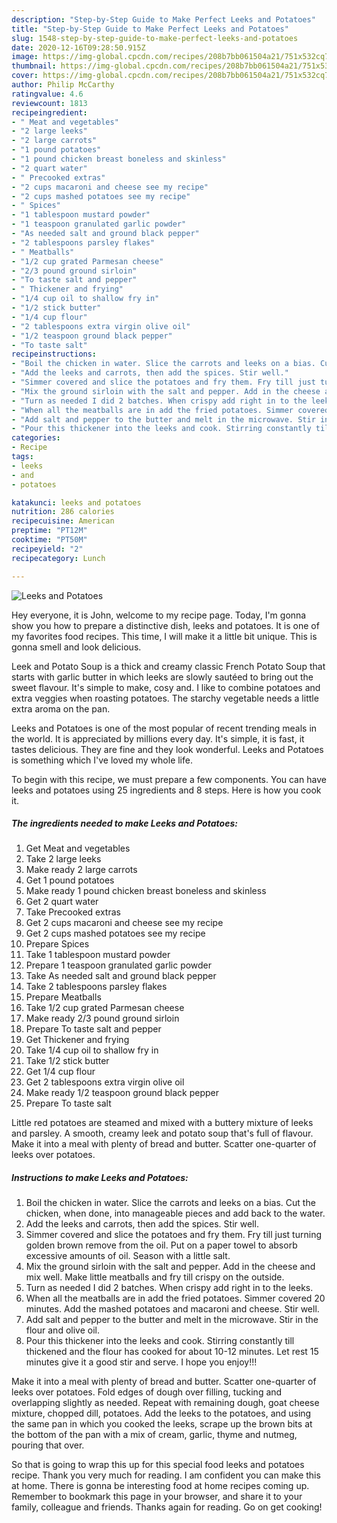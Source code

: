 ```yaml
---
description: "Step-by-Step Guide to Make Perfect Leeks and Potatoes"
title: "Step-by-Step Guide to Make Perfect Leeks and Potatoes"
slug: 1548-step-by-step-guide-to-make-perfect-leeks-and-potatoes
date: 2020-12-16T09:28:50.915Z
image: https://img-global.cpcdn.com/recipes/208b7bb061504a21/751x532cq70/leeks-and-potatoes-recipe-main-photo.jpg
thumbnail: https://img-global.cpcdn.com/recipes/208b7bb061504a21/751x532cq70/leeks-and-potatoes-recipe-main-photo.jpg
cover: https://img-global.cpcdn.com/recipes/208b7bb061504a21/751x532cq70/leeks-and-potatoes-recipe-main-photo.jpg
author: Philip McCarthy
ratingvalue: 4.6
reviewcount: 1813
recipeingredient:
- " Meat and vegetables"
- "2 large leeks"
- "2 large carrots"
- "1 pound potatoes"
- "1 pound chicken breast boneless and skinless"
- "2 quart water"
- " Precooked extras"
- "2 cups macaroni and cheese see my recipe"
- "2 cups mashed potatoes see my recipe"
- " Spices"
- "1 tablespoon mustard powder"
- "1 teaspoon granulated garlic powder"
- "As needed salt and ground black pepper"
- "2 tablespoons parsley flakes"
- " Meatballs"
- "1/2 cup grated Parmesan cheese"
- "2/3 pound ground sirloin"
- "To taste salt and pepper"
- " Thickener and frying"
- "1/4 cup oil to shallow fry in"
- "1/2 stick butter"
- "1/4 cup flour"
- "2 tablespoons extra virgin olive oil"
- "1/2 teaspoon ground black pepper"
- "To taste salt"
recipeinstructions:
- "Boil the chicken in water. Slice the carrots and leeks on a bias. Cut the chicken, when done, into manageable pieces and add back to the water."
- "Add the leeks and carrots, then add the spices. Stir well."
- "Simmer covered and slice the potatoes and fry them. Fry till just turning golden brown remove from the oil. Put on a paper towel to absorb excessive amounts of oil. Season with a little salt."
- "Mix the ground sirloin with the salt and pepper. Add in the cheese and mix well. Make little meatballs and fry till crispy on the outside."
- "Turn as needed I did 2 batches. When crispy add right in to the leeks."
- "When all the meatballs are in add the fried potatoes. Simmer covered 20 minutes. Add the mashed potatoes and macaroni and cheese. Stir well."
- "Add salt and pepper to the butter and melt in the microwave. Stir in the flour and olive oil."
- "Pour this thickener into the leeks and cook. Stirring constantly till thickened and the flour has cooked for about 10-12 minutes. Let rest 15 minutes give it a good stir and serve. I hope you enjoy!!!"
categories:
- Recipe
tags:
- leeks
- and
- potatoes

katakunci: leeks and potatoes 
nutrition: 286 calories
recipecuisine: American
preptime: "PT12M"
cooktime: "PT50M"
recipeyield: "2"
recipecategory: Lunch

---
```



![Leeks and Potatoes](https://img-global.cpcdn.com/recipes/208b7bb061504a21/751x532cq70/leeks-and-potatoes-recipe-main-photo.jpg)

Hey everyone, it is John, welcome to my recipe page. Today, I'm gonna show you how to prepare a distinctive dish, leeks and potatoes. It is one of my favorites food recipes. This time, I will make it a little bit unique. This is gonna smell and look delicious.

Leek and Potato Soup is a thick and creamy classic French Potato Soup that starts with garlic butter in which leeks are slowly sautéed to bring out the sweet flavour. It&#39;s simple to make, cosy and. I like to combine potatoes and extra veggies when roasting potatoes. The starchy vegetable needs a little extra aroma on the pan.

Leeks and Potatoes is one of the most popular of recent trending meals in the world. It is appreciated by millions every day. It's simple, it is fast, it tastes delicious. They are fine and they look wonderful. Leeks and Potatoes is something which I've loved my whole life.


To begin with this recipe, we must prepare a few components. You can have leeks and potatoes using 25 ingredients and 8 steps. Here is how you cook it.

<!--inarticleads1-->

##### The ingredients needed to make Leeks and Potatoes:

1. Get  Meat and vegetables
1. Take 2 large leeks
1. Make ready 2 large carrots
1. Get 1 pound potatoes
1. Make ready 1 pound chicken breast boneless and skinless
1. Get 2 quart water
1. Take  Precooked extras
1. Get 2 cups macaroni and cheese see my recipe
1. Get 2 cups mashed potatoes see my recipe
1. Prepare  Spices
1. Take 1 tablespoon mustard powder
1. Prepare 1 teaspoon granulated garlic powder
1. Take As needed salt and ground black pepper
1. Take 2 tablespoons parsley flakes
1. Prepare  Meatballs
1. Take 1/2 cup grated Parmesan cheese
1. Make ready 2/3 pound ground sirloin
1. Prepare To taste salt and pepper
1. Get  Thickener and frying
1. Take 1/4 cup oil to shallow fry in
1. Take 1/2 stick butter
1. Get 1/4 cup flour
1. Get 2 tablespoons extra virgin olive oil
1. Make ready 1/2 teaspoon ground black pepper
1. Prepare To taste salt


Little red potatoes are steamed and mixed with a buttery mixture of leeks and parsley. A smooth, creamy leek and potato soup that&#39;s full of flavour. Make it into a meal with plenty of bread and butter. Scatter one-quarter of leeks over potatoes. 

<!--inarticleads2-->

##### Instructions to make Leeks and Potatoes:

1. Boil the chicken in water. Slice the carrots and leeks on a bias. Cut the chicken, when done, into manageable pieces and add back to the water.
1. Add the leeks and carrots, then add the spices. Stir well.
1. Simmer covered and slice the potatoes and fry them. Fry till just turning golden brown remove from the oil. Put on a paper towel to absorb excessive amounts of oil. Season with a little salt.
1. Mix the ground sirloin with the salt and pepper. Add in the cheese and mix well. Make little meatballs and fry till crispy on the outside.
1. Turn as needed I did 2 batches. When crispy add right in to the leeks.
1. When all the meatballs are in add the fried potatoes. Simmer covered 20 minutes. Add the mashed potatoes and macaroni and cheese. Stir well.
1. Add salt and pepper to the butter and melt in the microwave. Stir in the flour and olive oil.
1. Pour this thickener into the leeks and cook. Stirring constantly till thickened and the flour has cooked for about 10-12 minutes. Let rest 15 minutes give it a good stir and serve. I hope you enjoy!!!


Make it into a meal with plenty of bread and butter. Scatter one-quarter of leeks over potatoes. Fold edges of dough over filling, tucking and overlapping slightly as needed. Repeat with remaining dough, goat cheese mixture, chopped dill, potatoes. Add the leeks to the potatoes, and using the same pan in which you cooked the leeks, scrape up the brown bits at the bottom of the pan with a mix of cream, garlic, thyme and nutmeg, pouring that over. 

So that is going to wrap this up for this special food leeks and potatoes recipe. Thank you very much for reading. I am confident you can make this at home. There is gonna be interesting food at home recipes coming up. Remember to bookmark this page in your browser, and share it to your family, colleague and friends. Thanks again for reading. Go on get cooking!
